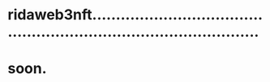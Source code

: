 # ridaweb3nft.........................................................................................
# soon.
